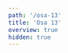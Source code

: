 ```yaml
---
path: '/osa-13'
title: 'Osa 13'
overview: true
hidden: true
---
```


<pages-in-this-section></pages-in-this-section>

<exercises-in-this-section></exercises-in-this-section>
